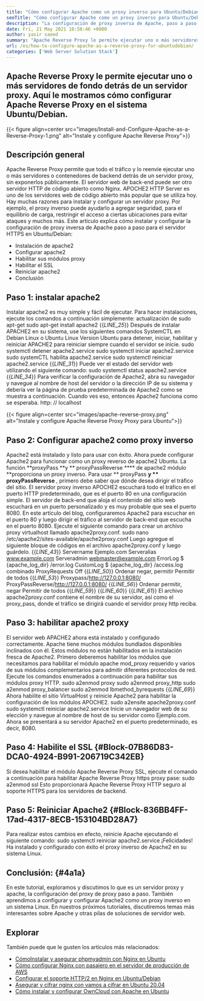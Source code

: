 ```yaml
---
title: "Cómo configurar Apache como un proxy inverso para Ubuntu/Debian" 
seoTitle: "Cómo configurar Apache como un proxy inverso para Ubuntu/Debian" 
description: "La configuración de proxy inversa de Apache, paso a paso, le permite ejecutar uno o más servidores de back -end detrás de un servidor proxy con mod_proxy en Ubuntu/Debian Linux." 
date: Fri, 21 May 2021 18:58:46 +0000
author: yasir saeed
summary: "Apache Reverse Proxy le permite ejecutar uno o más servidores de fondo detrás de un servidor proxy. Aquí le mostramos cómo configurar Apache Reverse Proxy en el sistema Ubuntu/Debian." 
url: /es/how-to-configure-apache-as-a-reverse-proxy-for-ubuntudebian/
categories: ['Web Server Solution Stack']
---
```


## Apache Reverse Proxy le permite ejecutar uno o más servidores de fondo detrás de un servidor proxy. Aquí le mostramos cómo configurar Apache Reverse Proxy en el sistema Ubuntu/Debian.

{{< figure align=center src="images/Install-and-Configure-Apache-as-a-Reverse-Proxy-1.png" alt="Instale y configure Apache Reverse Proxy">}}


## **Descripción general**
Apache Reverse Proxy permite que todo el tráfico y lo reenvíe ejecutar uno o más servidores o contenedores de backend detrás de un servidor proxy, sin exponerlos públicamente. El servidor web de back-end puede ser otro servidor HTTP de código abierto como Nginx. APOCHE2 HTTP Server es uno de los servidores web de código abierto más popular que se utiliza hoy.
Hay muchas razones para instalar y configurar un servidor proxy. Por ejemplo, el proxy inverso puede ayudarlo a agregar seguridad, para el equilibrio de carga, restringir el acceso a ciertas ubicaciones para evitar ataques y muchos más. Este artículo explica cómo instalar y configurar la configuración de proxy inversa de Apache paso a paso para el servidor HTTPS en Ubuntu/Debian:
  * Instalación de apache2
  * Configurar apache2
  * Habilitar sus módulos proxy
  * Habilitar el SSL
  * Reiniciar apache2
  * Conclusión

## Paso 1: instalar apache2
Instalar apache2 es muy simple y fácil de ejecutar. Para hacer instalaciones, ejecute los comandos a continuación simplemente:
actualización de sudo apt-get
sudo apt-get install apache2
{{_LINE_25_}}
Después de instalar APACHE2 en su sistema, use los siguientes comandos SystemCTL en Debian Linux o Ubuntu Linux Version Ubuntu para detener, iniciar, habilitar y reiniciar APACHE2 para reiniciar siempre cuando el servidor se inicie.
sudo systemctl detener apache2.service
sudo systemctl iniciar apache2.service
sudo systemCTL habilita apache2.service
sudo systemctl reiniciar apache2.service
{{_LINE_31_}}
Puede ver el estado del servidor web utilizando el siguiente comando:
sudo systemctl status apache2.service
{{_LINE_34_}}
Para verificar la configuración de Apache2, abra su navegador y navegue al nombre de host del servidor o la dirección IP de su sistema y debería ver la página de prueba predeterminada de Apache2 como se muestra a continuación. Cuando ves eso, entonces Apache2 funciona como se esperaba. http: // localhost

{{< figure align=center src="images/apache-reverse-proxy.png" alt="Instale y configure Apache Reverse Proxy Proxy para Ubuntu">}}


## Paso 2: Configurar apache2 como proxy inverso
Apache2 está instalado y listo para usar con éxito. Ahora puede configurar Apache2 para funcionar como un proxy reverso de apache2 Ubuntu. La función **proxyPass  **y **  proxyPassReverse  ****  de apache2 módulo  **proporciona un proxy inverso. Para usar **  proxyPass  **y **  proxyPassReverse** , primero debe saber que dónde desea dirigir el tráfico del sitio.
El servidor proxy inverso APOCHE2 escuchará todo el tráfico en el puerto HTTP predeterminado, que es el puerto 80 en una configuración simple. El servidor de back-end que aloja el contenido del sitio web escuchará en un puerto personalizado y es muy probable que sea el puerto 8080.
En este artículo del blog, configuraremos Apache2 para escuchar en el puerto 80 y luego dirigir el tráfico al servidor de back-end que escucha en el puerto 8080. Ejecute el siguiente comando para crear un archivo proxy virtualhost llamado apache2proxy.conf.
sudo nano /etc/apache2/sites-available/apache2proxy.conf
Luego agregue el siguiente bloque de códigos en el archivo apache2proxy.conf y luego guárdelo.
{{_LINE_43_}}
        Servername Ejemplo.com
        Serveralias www.example.com
        Serveradmin webmaster@example.com
        ErrorLog $ {apache_log_dir} /error.log
        CustomLog $ {apache_log_dir} /access.log combinado
        ProxyRequests Off
{{_LINE_50_}}
          Ordenar negar, permitir
          Permitir de todos
{{_LINE_53_}}
        Proxypass/http://127.0.0.1:8080/
        ProxyPassReverse/http://127.0.0.1:8080/
{{_LINE_56_}}
          Ordenar permitir, negar
          Permitir de todos
{{_LINE_59_}}
{{_LINE_60_}}
{{_LINE_61_}}
El archivo apache2proxy.conf contiene el nombre de su servidor, así como el proxy_pass, donde el tráfico se dirigirá cuando el servidor proxy http reciba.

## Paso 3: habilitar apache2 proxy
El servidor web APACHE2 ahora está instalado y configurado correctamente. Apache tiene muchos módulos bundlados disponibles inclinados con él. Estos módulos no están habilitados en la instalación fresca de Apache2. Primero deberemos habilitar los módulos que necesitamos para habilitar el módulo apache mod_proxy requerido y varios de sus módulos complementarios para admitir diferentes protocolos de red. Ejecute los comandos enumerados a continuación para habilitar sus módulos proxy HTTP.
sudo a2enmod proxy
sudo a2enmod proxy_http
sudo a2enmod proxy_balancer
sudo a2enmod lbmethod_byrequests
{{_LINE_69_}}
Ahora habilite el sitio VirtualHost y reinicie Apache2 para habilitar la configuración de los módulos APOCHE2.
sudo a2ensite apache2proxy.conf
sudo systemctl reiniciar apache2.service
Inicie un navegador web de su elección y navegue al nombre de host de su servidor como Ejemplo.com. Ahora se presentará a su servidor Apache2 en el puerto predeterminado, es decir, 8080.

## Paso 4: Habilite el SSL   {#Block-07B86D83-DCA0-4924-B991-206719C342EB}
Si desea habilitar el módulo Apache Reverse Proxy SSL, ejecute el comando a continuación para habilitar Apache Reverse Proxy https proxy pase:
sudo a2enmod ssl
Esto proporcionará Apache Reverse Proxy HTTP seguro al soporte HTTPS para los servidores de backend.

## Paso 5: Reiniciar Apache2   {#Block-836BB4FF-17ad-4317-8ECB-153104BD28A7}
Para realizar estos cambios en efecto, reinicie Apache ejecutando el siguiente comando:
sudo systemctl reiniciar apache2.service
¡Felicidades! Ha instalado y configurado con éxito el proxy inverso de Apache2 en su sistema Linux.

## **Conclusión:**    {#4a1a}
En este tutorial, exploramos y discutimos lo que es un servidor proxy y apache, la configuración del proxy de proxy paso a paso. También aprendimos a configurar y configurar Apache2 como un proxy inverso en un sistema Linux. En nuestros próximos tutoriales, discutiremos temas más interesantes sobre Apache y otras pilas de soluciones de servidor web.

## Explorar
También puede que le gusten los artículos más relacionados:
  * [Cómo][1][Instalar y asegurar phpmyadmin con Nginx en Ubuntu][2]
  * [Cómo configurar Nginx con pasajero en el servidor de producción de AWS][3]
  * [Configurar el soporte HTTP/2 en Nginx en Ubuntu/Debian][4]
  * [Asegurar y cifrar nginx con vamos a cifrar en Ubuntu 20.04][5]
  * [Cómo instalar y configurar OwnCloud con Apache en Ubuntu][6]

  
[1]: https://blog.containerize.com/web-server-solution-stack/es/how-to-configure-apache-as-a-reverse-proxy-for-ubuntudebian/
[2]: https://blog.containerize.com/web-server-solution-stack/how-to-install-and-secure-phpmyadmin-with-nginx-on-ubuntu/
[3]: https://blog.containerize.com/web-server-solution-stack/how-to-setup-nginx-with-passenger-on-aws-production-server/
[4]: https://blog.containerize.com/web-server-solution-stack/how-to-configure-http2-support-in-nginx-on-ubuntudebian/
[5]: https://blog.containerize.com/web-server-solution-stack/how-to-secure-nginx-with-letsencrypt-on-ubuntu-20-04/
[6]: https://blog.containerize.com/backup-and-sync-software/how-to-install-and-configure-owncloud-with-apache-on-ubuntu/
